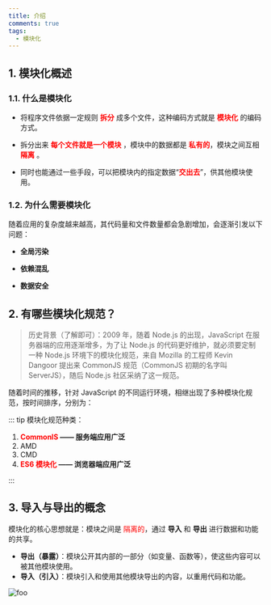 ```yaml
---
title: 介绍
comments: true
tags:
  - 模块化
---
```


## 1. 模块化概述

### 1.1. 什么是模块化

- 将程序文件依据一定规则 **<font color="red">拆分</font>** 成多个文件，这种编码方式就是 **<font color="red">模块化</font>** 的编码方式。

- 拆分出来 **<font color="red">每个文件就是一个模块</font>** ，模块中的数据都是 **<font color="red">私有的</font>**，模块之间互相 **<font color="red">隔离</font>** 。

- 同时也能通过一些手段，可以把模块内的指定数据“**<font color="red">交出去</font>**”，供其他模块使用。

### 1.2. 为什么需要模块化

随着应用的复杂度越来越高，其代码量和文件数量都会急剧增加，会逐渐引发以下问题：

- **全局污染**

- **依赖混乱**

- **数据安全**

## 2. 有哪些模块化规范？

> 历史背景（了解即可）：2009 年，随着 Node.js 的出现，JavaScript 在服务器端的应用逐渐增多，为了让 Node.js 的代码更好维护，就必须要定制一种 Node.js 环境下的模块化规范，来自 Mozilla 的工程师 Kevin Dangoor 提出来 CommonJS 规范（CommonJS 初期的名字叫 ServerJS），随后 Node.js 社区采纳了这一规范。

随着时间的推移，针对 JavaScript 的不同运行环境，相继出现了多种模块化规范，按时间排序，分别为：

::: tip 模块化规范种类：

1. **<font color="red">CommonIS</font> —— 服务端应用广泛**
2. AMD
3. CMD
4. **<font color="red">ES6 模块化</font> —— 浏览器端应用广泛**

:::

## 3. 导入与导出的概念

模块化的核心思想就是：模块之间是 <font color="red">隔离的</font>，通过 **导入** 和 **导出** 进行数据和功能的共享。

- **导出（暴露）**：模块公开其内部的一部分（如变量、函数等），使这些内容可以被其他模块使用。
- **导入（引入）**：模块引入和使用其他模块导出的内容，以重用代码和功能。

<img class="zoomable" :src="$withBase('/images/screenshot/notes/2/1/1.png')" alt="foo">
